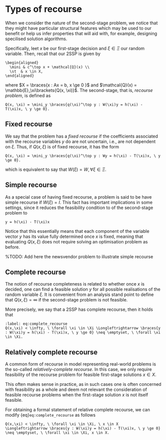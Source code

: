 # Types of recourse

When we consider the nature of the second-stage problem, we notice that they might have particular structural features which may be used to our benefit or help us infer properties that will aid with, for example, designing specilised solution algorithms.

Specifically, leet $x$ be our first-stage decision and $\xi \in \Xi$ our random variable. Then, recall that our 2SSP is given by

```{math}
\begin{aligned}
  \mini & c^\top x + \mathcal{Q}(x) \\
  \st  & x \in X, 
\end{aligned}
```

where $X = \braces{x : Ax = b, x \ge 0 }$ and $\mathcal{Q}(x) = \mathbb{E}_\xi\brackets{Q(x, \xi)}$. The second-stage, that is, *recourse problem*, is defined as

```{math}
Q(x, \xi) = \mini_y \braces{q(\xi)^\top y : W(\xi)y = h(\xi) - T(\xi)x, \ y \ge 0}.
```

## Fixed recourse

We say that the problem has a *fixed recourse* if the coefficients associated with the recourse variables $y$ do are not uncertain, i.e., are not dependent on $\xi$. Thus, if $Q(x, \xi)$ is of fixed recourse, it has the form

```{math}
Q(x, \xi) = \mini_y \braces{q(\xi)^\top y : Wy = h(\xi) - T(\xi)x, \ y \ge 0}.
```

which is equivalent to say that $W(\xi) = W, \forall \xi \in \Xi$.

## Simple recourse

As a special case of having fixed recourse, a problem is said to be have simple recourse if $W(\xi) = I$. This fact has important implications in some settings, since it reduces the feasibility condition to of the second-stage problem to

```{math}
y = h(\xi) - T(\xi)x
```

Notice that this essentially means that each component of the variable vector $y$ has its value fully determined once $x$ is fixed, meaning that evaluating $Q(x, \xi)$ does not require solving an optimisation problem as before. 

%TODO: Add here the newsvendor problem to illustrate simple recourse

## Complete recourse

The notion of recourse completeness is related to whether once $x$ is decided, one can find a feasible solution $y$ for all possible realisations of the random variable $\xi$. It is convenient from an analysis stand point to define that $Q(x,\xi) = \infty$ if the second-stage problem is not feasible.

More precisely, we say that a 2SSP has complete recourse, then it holds that

```{math}
:label: eq:complete_recourse
Q(x,\xi) < \infty, \ \forall \xi \in \Xi \Longleftrightarrow \braces{y : W(\xi)y = h(\xi) - T(\xi)x, \ y \ge 0} \neq \emptyset, \ \forall \xi \in \Xi.
```

## Relatively complete recourse

A common form of recourse in model representing real-world problems is the so-called *relatively-complete recourse*. In this case, we only require feasibility of the recourse problem for feasible first-stage solutions $x \in X$. 

This often makes sense in practice, as in such cases one is often concerned with feasibility as a whole and deem not relevant the consideration of feasible recourse problems when the first-stage solution $x$ is not  itself feasible.

For obtaining a formal statement of relative complete recourse, we can modify {eq}`eq:complete_recourse` as follows

```{math}
Q(x,\xi) < \infty, \ \forall \xi \in \Xi, \ x \in X \Longleftrightarrow \braces{y : W(\xi)y = h(\xi) - T(\xi)x, \ y \ge 0} \neq \emptyset, \ \forall \xi \in \Xi, x \in X. 
```